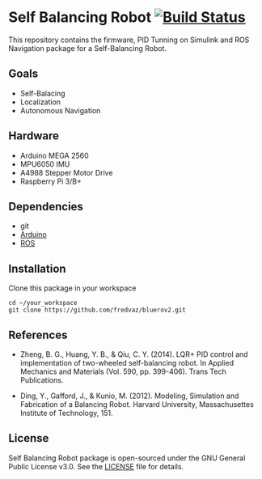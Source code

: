 # Self Balancing Robot [![Build Status](https://travis-ci.org/linorobot/lino_install.svg?branch=master)](https://travis-ci.org/linorobot/lino_install)


This repository contains the firmware, PID Tunning on Simulink and ROS Navigation package for a Self-Balancing Robot.


## Goals <!-- Features --> 

- Self-Balacing
- Localization
- Autonomous Navigation


## Hardware

- Arduino MEGA 2560
- MPU6050 IMU
- A4988 Stepper Motor Drive
- Raspberry Pi 3/B+


## Dependencies

- git
- [Arduino](https://www.arduino.cc/en/Main/Software)
- [ROS](http://wiki.ros.org/kinetic/Installation)


## Installation 

Clone this package in your workspace

```
cd ~/your_workspace
git clone https://github.com/fredvaz/bluerov2.git
```


<!-- ## Running with ROS -->
<!-- ## Creating a Map -->
<!-- ## Diagram of the software components -->


## References

- Zheng, B. G., Huang, Y. B., & Qiu, C. Y. (2014). LQR+ PID control and implementation of two-wheeled self-balancing robot. In Applied Mechanics and Materials (Vol. 590, pp. 399-406). Trans Tech Publications.

- Ding, Y., Gafford, J., & Kunio, M. (2012). Modeling, Simulation and Fabrication of a Balancing Robot. Harvard University, Massachusettes Institute of Technology, 151.


## License

Self Balancing Robot package is open-sourced under the GNU General Public License v3.0. See the
[LICENSE](LICENSE) file for details.
